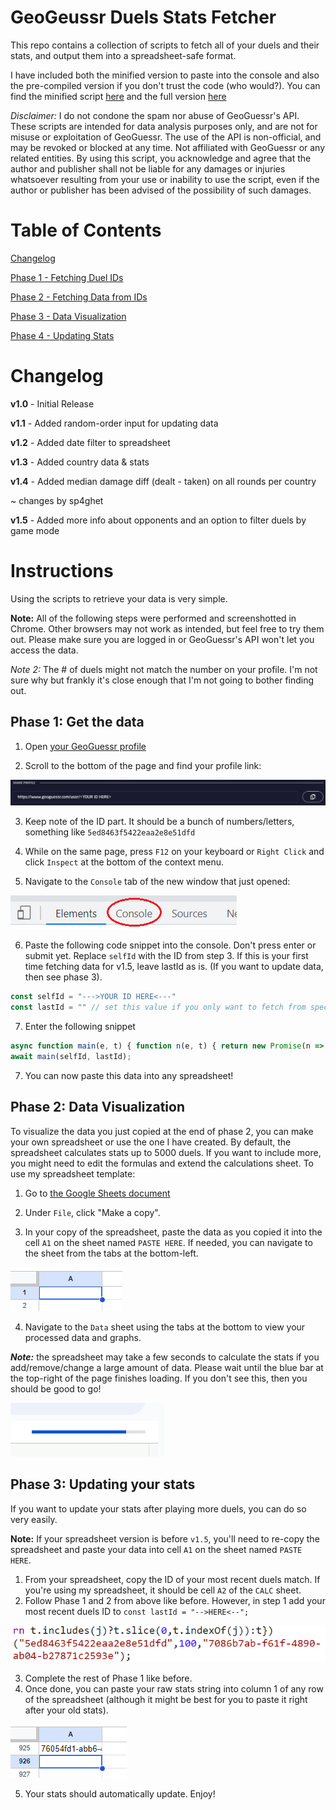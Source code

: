 # GeoGeussr Duels Stats Fetcher

This repo contains a collection of scripts to fetch all of your duels and their stats, and output them into a spreadsheet-safe format.

I have included both the minified version to paste into the console and also the pre-compiled version if you don't trust the code (who would?). You can find the minified script [here](main_condensed.js) and the full version [here](main.js)


*Disclaimer:* I do not condone the spam nor abuse of GeoGuessr's API. These scripts are intended for data analysis purposes only, and are not for misuse or exploitation of GeoGuessr. The use of the API is non-official, and may be revoked or blocked at any time. Not affiliated with GeoGuessr or any related entities. By using this script, you acknowledge and agree that the author and publisher shall not be liable for any damages or injuries whatsoever resulting from your use or inability to use the script, even if the author or publisher has been advised of the possibility of such damages.

# Table of Contents

[Changelog](#changelog)

[Phase 1 - Fetching Duel IDs](#phase-1-fetching-duel-ids)

[Phase 2 - Fetching Data from IDs](#phase-2-fetching-duel-data)

[Phase 3 - Data Visualization](#phase-3-data-visualization)

[Phase 4 - Updating Stats](#phase-4-updating-your-stats)


# Changelog

**v1.0** - Initial Release

**v1.1** - Added random-order input for updating data

**v1.2** - Added date filter to spreadsheet

**v1.3** - Added country data & stats

**v1.4** - Added median damage diff (dealt - taken) on all rounds per country

~ changes by sp4ghet

**v1.5** - Added more info about opponents and an option to filter duels by game mode

# Instructions

Using the scripts to retrieve your data is very simple.

**Note:** All of the following steps were performed and screenshotted in Chrome. Other browsers may not work as intended, but feel free to try them out. Please make sure you are logged in or GeoGuessr's API won't let you access the data.

*Note 2:* The # of duels might not match the number on your profile. I'm not sure why but frankly it's close enough that I'm not going to bother finding out.

## Phase 1: Get the data

1. Open [your GeoGuessr profile](https://www.geoguessr.com/me/profile)

2. Scroll to the bottom of the page and find your profile link:

![Profile link](images/profile_link.png)

3. Keep note of the ID part. It should be a bunch of numbers/letters, something like `5ed8463f5422eaa2e8e51dfd`

4. While on the same page, press `F12` on your keyboard or `Right Click` and click `Inspect` at the bottom of the context menu.

5. Navigate to the `Console` tab of the new window that just opened:

![Console](images/console.png)

6. Paste the following code snippet into the console. Don't press enter or submit yet. Replace `selfId` with the ID from step 3.
   If this is your first time fetching data for v1.5, leave lastId as is. (If you want to update data, then see phase 3).

```js
const selfId = "--->YOUR ID HERE<---"
const lastId = "" // set this value if you only want to fetch from specific duel (see Phase 3)
```

7. Enter the following snippet
```javascript
async function main(e, t) { function n(e, t) { return new Promise(n => { setTimeout(() => { n(e()) }, t) }) } function o(e) { return [...e.matchAll(/\\"gameId\\":\\"([\w\d\-]*)\\",\\"gameMode\\":\\"Duels\\"/g)].map(e => e[1]) } function a(t) { return btoa(`{"HashKey":{"S":"${e + "_activity"}"},"Created":{"S":"${t}"}}`) } async function r(e = 1, t = "", r = "") { let p = r, s = []; for (let l = 0; l < e; l++) { console.log("Fetching page", l + 1); let i = "https://www.geoguessr.com/api/v4/feed/private"; "" !== p && (i += "?paginationToken=" + p); let u = await (await fetch(i)).json(); if (0 === u.entries.length) { console.log("All data fetched."); break } if (s.push(...o(JSON.stringify(u))), s.includes(t)) break; p = a(u.entries[u.entries.length - 1].time.substring(0, 23) + "Z"), await n(() => console.log("Done"), 500) } let d = s.filter((e, t, n) => n.indexOf(e) === t); return d.includes(t) ? d.slice(0, d.indexOf(t)) : d } let p = await r(1e3, t), s = {}; async function l(t) { let n = {}; n.id = t.gameId, n.rounds = t.currentRoundNumber, n.startDate = new Date(t.rounds[0].startTime).toLocaleString("en-US"), n.endDate = new Date(t.rounds[n.rounds - 1].endTime).toLocaleString("en-US"), n.mode = t.options.competitiveGameMode; for (let o = 0; o < 2; o++) { let a = t.teams[o]; if (a.players[0].playerId === e) { if (n.selfHp = a.health, null === a.players[0].progressChange) n.befElo = a.players[0].rating, n.aftElo = n.befElo; else { let r = a.players[0].progressChange.competitiveProgress; null === r ? (n.befElo = a.players[0].rating, n.aftElo = n.befElo) : (n.befElo = r.ratingBefore, n.aftElo = r.ratingAfter) } [n.selfDist, n.selfTtg, n.selfCountries] = i(a.players[0].guesses, t.rounds, a.roundResults, t.teams[1 - o].roundResults) } else { if (n.oppId = a.players[0].playerId, n.oppHp = a.health, n.oppElo = a.players[0].rating, [n.oppDist, n.oppTtg, _nil] = i(a.players[0].guesses, t.rounds), !s[n.oppId]) { let p = `https://www.geoguessr.com/api/v3/users/${n.oppId}`; try { let l = await fetch(p, { credentials: "include" }), u = await l.json(); s[n.oppId] = u } catch (d) { if (d.response.status >= 400) { n.oppName = "Deleted User", n.oppCountry = "", n.oppBanned = !0, n.oppBlueCheck = !1, n.oppCreator = !1; continue } } } let c = s[n.oppId]; n.oppName = c.nick, n.oppCountry = c.countryCode, n.oppBanned = c.isBanned, n.oppBluecheck = (2 & c.flair) != 0, n.oppCreator = c.isCreator } } return n } function i(e, t, n = null, o = null) { let a = 0, r = 0, p = 0, s = {}; for (let l of e) { let i = l.roundNumber - 1, u = (new Date(l.created) - new Date(t[i].startTime)) / 1e3; if (p++, a += l.distance, r += u, !n) continue; let d = t[i].panorama?.countryCode; "" !== d && (d in s || (s[d] = [0, 0, 0, 0, 0, 0]), s[d][0]++, s[d][1] += l.distance, s[d][2] += u, n[i].healthAfter >= n[i].healthBefore ? s[d][3]++ : s[d][4] += o[i].score - n[i].score, s[d][5] += n[i].score - o[i].score) } return 0 === p ? ["", ""] : [a / p, r / p, Object.entries(s).map(e => e[0] + "," + e[1].join(",")).join(";")] } async function u(e) { let t = [], o = 0; for (let a of e) { console.log(`Fetching duel #${o++} / ${e.length}`); let r = await fetch(`https://game-server.geoguessr.com/api/duels/${a}`, { credentials: "include" }); r = await r.json(); let p = await l(r); t.push(p), await n(() => null, 150) } return t } let d = { id: "ID", rounds: "# Rounds", startDate: "Start Date", endDate: "End Date", selfHp: "My Health", befElo: "Start ELO", aftElo: "End ELO", selfDist: "Avg Distance", selfTtg: "Avg TTG", oppId: "Opp ID", oppHp: "Opp Health", oppElo: "Opp ELO", oppDist: "Opp Distance", oppTtg: "Opp TTG", selfCountries: "Self Countries", mode: "Game Mode", oppName: "Opp Name", oppCountry: "Opp Country", oppBanned: "Opp Banned", oppBluecheck: "Opp Bluecheck", oppCreator: "Opp Creator" }, c = await u(p), f = function e(t, n = "	", o = d) { let a = ""; for (let r of t = [...t]) { for (let p in o) a += r[p] + n; a += "\n" } return a }(c); return f }
await main(selfId, lastId);
```

7. You can now paste this data into any spreadsheet!

## Phase 2: Data Visualization

To visualize the data you just copied at the end of phase 2, you can make your own spreadsheet or use the one I have created. By default, the spreadsheet calculates stats up to 5000 duels. If you want to include more, you might need to edit the formulas and extend the calculations sheet. To use my spreadsheet template:

1. Go to [the Google Sheets document](https://docs.google.com/spreadsheets/d/1TNY27d5CZUdjiE7bWMnCSq1uu630liZE94xA0q9UgDE/edit?usp=sharing)

2. Under `File`, click "Make a copy".

3. In your copy of the spreadsheet, paste the data as you copied it into the cell `A1` on the sheet named `PASTE HERE`. If needed, you can navigate to the sheet from the tabs at the bottom-left.

![A1 Cell](images/A1.png)

4. Navigate to the `Data` sheet using the tabs at the bottom to view your processed data and graphs.

***Note:*** the spreadsheet may take a few seconds to calculate the stats if you add/remove/change a large amount of data. Please wait until the blue bar at the top-right of the page finishes loading. If you don't see this, then you should be good to go!

![Loading](images/loading.png)


## Phase 3: Updating your stats
If you want to update your stats after playing more duels, you can do so very easily.

**Note:** If your spreadsheet version is before `v1.5`, you'll need to re-copy the spreadsheet and paste your data into cell `A1` on the sheet named `PASTE HERE`.

1. From your spreadsheet, copy the ID of your most recent duels match. If you're using my spreadsheet, it should be cell `A2` of the `CALC` sheet.
2. Follow Phase 1 and 2 from above like before. However, in step 1 add your most recent duels ID to `const lastId = "-->HERE<--";`

![Updated Script](images/update.png)

3. Complete the rest of Phase 1 like before.
4. Once done, you can paste your raw stats string into column 1 of any row of the spreadsheet (although it might be best for you to paste it right after your old stats).

![Paste New Stats](images/updatepaste.png)

5. Your stats should automatically update. Enjoy!
